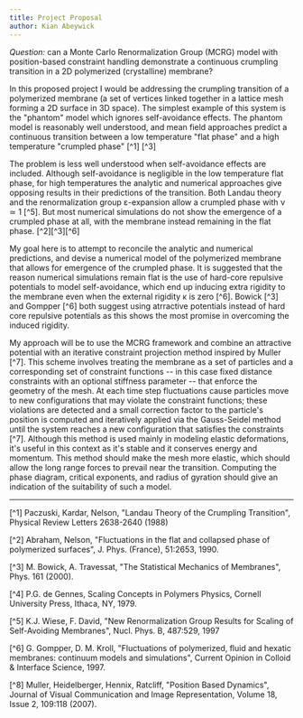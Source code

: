 ```yaml
---
title: Project Proposal
author: Kian Abeywick
---
```


_Question:_ can a Monte Carlo Renormalization Group (MCRG) model with position-based constraint handling demonstrate a continuous crumpling transition in a 2D polymerized (crystalline) membrane?

In this proposed project I would be addressing the crumpling transition of a 
polymerized membrane (a set of vertices linked together in a lattice mesh 
forming a 2D surface in 3D space). The simplest example of this system is the 
"phantom" model which ignores self-avoidance effects. The phantom model is 
reasonably well understood, and mean field approaches predict a continuous 
transition between a low temperature "flat phase" and a high temperature 
"crumpled phase" [^1] [^3]

The problem is less well understood when self-avoidance effects are included. 
Although self-avoidance is negligible in the low temperature flat phase, for 
high temperatures the analytic and numerical approaches give opposing results in 
their predictions of the transition. Both Landau theory and the renormalization 
group ε-expansion allow a crumpled phase with ν ≃ 1 [^5]. But most numerical 
simulations do not show the emergence of a crumpled phase at all, with the 
membrane instead remaining in the flat phase. [^2][^3][^6]

My goal here is to attempt to reconcile the analytic and numerical predictions, 
and devise a numerical model of the polymerized membrane that allows for emergence 
of the crumpled phase. It is suggested that the reason numerical simulations 
remain flat is the use of hard-core repulsive potentials to model 
self-avoidance, which end up inducing extra rigidity to the membrane even 
when the external rigidity κ is zero [^6]. Bowick [^3] and Gompper [^6] both 
suggest using atrractive potentials instead of hard core repulsive potentials as 
this shows the most promise in overcoming the induced rigidity.

My approach will be to use the MCRG framework and combine an attractive 
potential with an iterative constraint projection method inspired by Muller 
[^7]. This scheme involves treating the membrane as a set of particles and a 
corresponding set of constraint functions -- in this case fixed distance 
constraints with an optional stiffness parameter -- that enforce the geometry of 
the mesh. At each time step fluctuations cause particles move to new 
configurations that may violate the constraint functions; these violations are 
detected and a small correction factor to the particle's position is computed 
and iteratively applied via the Gauss-Seidel method until the system reaches a 
new configuration that satisfies the constraints [^7]. Although this method is 
used mainly in modeling elastic deformations, it's useful in this context as 
it's stable and it conserves energy and momentum. This method should make the 
mesh more elastic, which should allow the long range forces to prevail near the 
transition.  Computing the phase diagram, critical exponents, and radius of 
gyration should give an indication of the suitability of such a model. 

---

[^1] Paczuski, Kardar, Nelson, "Landau Theory of the Crumpling Transition", 
Physical Review Letters 2638-2640 (1988)

[^2] Abraham, Nelson, "Fluctuations in the flat and collapsed phase of 
polymerized surfaces", J. Phys. (France), 51:2653, 1990.

[^3] M. Bowick, A. Travessat, "The Statistical Mechanics of Membranes", Phys. 
161 (2000).

[^4] P.G. de Gennes, Scaling Concepts in Polymers Physics, Cornell University 
Press, Ithaca, NY, 1979. 

[^5] K.J. Wiese, F. David, "New Renormalization Group Results for Scaling of 
Self-Avoiding Membranes", Nucl. Phys. B, 487:529, 1997

[^6] G. Gompper, D. M. Kroll, "Fluctuations of polymerized, fluid and hexatic 
membranes: continuum models and simulations", Current Opinion in Colloid & 
Interface Science, 1997.

[^8] Muller, Heidelberger, Hennix, Ratcliff, "Position Based Dynamics", Journal 
of Visual Communication and Image Representation, Volume 18, Issue 2, 109:118 
(2007).
